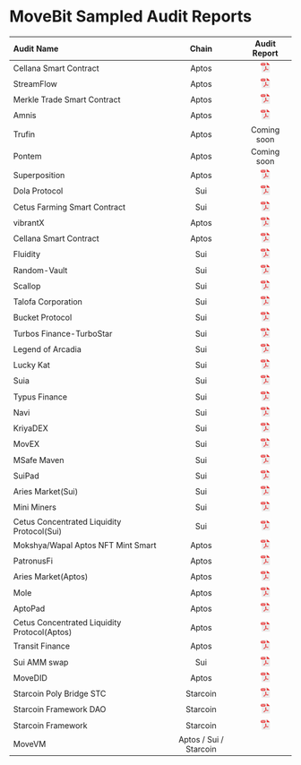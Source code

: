 # MoveBit Sampled Audit Reports

| Audit Name                        |   Chain   |                                  Audit Report                                   |
| :----------------------------- | :---------: | :-----------------------------------------------------------------------: |
| Cellana Smart Contract      |     Aptos     |     <a href="https://movebit.xyz/reports/Cellana-Smart-Contract-Final-Audit-Report.pdf"><img width="20" src="./pdf.png" /></a>
| StreamFlow      |     Aptos     |     <a href="http://movebit.xyz/reports/StreamFlow2-Final-Audit-Report.pdf"><img width="20" src="./pdf.png" /></a>
| Merkle Trade Smart Contract       |     Aptos     |     <a href="https://movebit.xyz/reports/Merkle-Trade-Smart-Contract-Audit-Report.pdf"><img width="20" src="./pdf.png" /></a>
| Amnis       |     Aptos     |     <a href="https://movebit.xyz/reports/Amnis-Final-Audit-Report.pdf"><img width="20" src="./pdf.png" /></a>
| Trufin       |     Aptos     |     Coming soon
| Pontem      |     Aptos     |     Coming soon
| Superposition       |     Aptos     |     <a href="http://movebit.xyz/reports/Superposition-Final-Audit-Report.pdf"><img width="20" src="./pdf.png" /></a>
| Dola Protocol       |     Sui     |     <a href="https://movebit.xyz/reports/Dola-Protocol-Final-Audit-Report.pdf"><img width="20" src="./pdf.png" /></a>
| Cetus Farming Smart Contract       |     Sui     |     <a href="https://movebit.xyz/reports/Cetus-Farming-Smart-Contract-Final-Audit-Report.pdf"><img width="20" src="./pdf.png" /></a>
| vibrantX      |     Aptos     |     <a href="https://movebit.xyz/reports/vibrantX-Final-Audit-Report.pdf"><img width="20" src="./pdf.png" /></a>
| Cellana Smart Contract     |     Aptos     |     <a href="https://movebit.xyz/reports/Cellana-Smart-Contract-Final-Audit-Report.pdf"><img width="20" src="./pdf.png" /></a>
| Fluidity     |     Sui     |     <a href="https://movebit.xyz/reports/Fluidity-Final-Audit-Report.pdf"><img width="20" src="./pdf.png" /></a>
| Random-Vault     |     Sui     |     <a href="http://movebit.xyz/reports/Random-Vault-Final-Audit-Report.pdf"><img width="20" src="./pdf.png" /></a>
| Scallop       |     Sui     |     <a href="./reports/Scallop-Smart-Contract-Audit-Report.pdf"><img width="20" src="./pdf.png" /></a>
| Talofa Corporation       |     Sui     |     <a href="./reports/Talofa-Corporation-Smart-Contract-Audit-Report.pdf"><img width="20" src="./pdf.png" /></a>
| Bucket Protocol       |     Sui     |     <a href="./reports/Bucket-Protocol-Smart-Contract-Audit-Report.pdf"><img width="20" src="./pdf.png" /></a>
| Turbos Finance-TurboStar        |     Sui     |     <a href="./reports/TurboStar-Smart-Contract-Audit-Report.pdf"><img width="20" src="./pdf.png" /></a>
| Legend of Arcadia        |     Sui     |     <a href="./reports/Legend-of-Arcadia-Smart-Contract-Audit-Report.pdf"><img width="20" src="./pdf.png" /></a>
| Lucky Kat        |     Sui     |     <a href="./reports/LuckyKat-Koban-Smart-Contract-Audit-Report.pdf"><img width="20" src="./pdf.png" /></a>          |
| Suia        |     Sui     |     <a href="./reports/Suia-Smart-Contract-Audit-Report.pdf"><img width="20" src="./pdf.png" /></a>          |
| Typus Finance        |     Sui     |     <a href="./reports/Typus-Finance-Smart-Contract-Audit-Report.pdf"><img width="20" src="./pdf.png" /></a>          |
| Navi        |     Sui     |     <a href="./reports/Navi-Smart-Contract-Audit-Report.pdf"><img width="20" src="./pdf.png" /></a>
| KriyaDEX        |     Sui     |     <a href="./reports/KriyaDEX-Smart-Contract-Audit-Report.pdf"><img width="20" src="./pdf.png" /></a>          |
| MovEX        |     Sui     |     <a href="./reports/MovEx-Smart-Contract-Audit-Report.pdf"><img width="20" src="./pdf.png" /></a>          |
| MSafe Maven        |     Sui     |     <a href="./reports/Maven-Smart-Contract-Audit-Report.pdf"><img width="20" src="./pdf.png" /></a>          |
| SuiPad        |     Sui     |     <a href="./reports/SuiPad-Smart-Contract-Audit-Report.pdf"><img width="20" src="./pdf.png" /></a>          |
| Aries Market(Sui)        |     Sui     |     <a href="./reports/Aries-Smart-Contract-Audit-Report.pdf"><img width="20" src="./pdf.png" /></a>
| Mini Miners        |     Sui     |     <a href="./reports/Mini-Miners-Contract-Audit.pdf"><img width="20" src="./pdf.png" /></a>          |
| Cetus Concentrated Liquidity Protocol(Sui)        |     Sui     |     <a href="./reports/Cetus-Concentrated-Liquidity-Protocol-Sui-Contract-Audit-Report.pdf"><img width="20" src="./pdf.png" /></a>
| Mokshya/Wapal Aptos NFT Mint Smart        |     Aptos     |     <a href="./reports/Mokshya-Wapal-Aptos-NFT-Mint-Smart-Contract-Audit.pdf"><img width="20" src="./pdf.png" /></a>          |
| PatronusFi        |     Aptos     |     <a href="./reports/PatronusFi-Contract-Audit-Report.pdf"><img width="20" src="./pdf.png" /></a>          |
| Aries Market(Aptos)        |     Aptos     |     <a href="./reports/Aries-Market-Contracts-Audit-Report.pdf"><img width="20" src="./pdf.png" /></a>          |
| Mole        |     Aptos     |     <a href="./reports/Mole-Aptos-Audit-Report.pdf"><img width="20" src="./pdf.png" /></a>          |
| AptoPad        |     Aptos     |     <a href="./reports/AptoPad-Aptos-Contracts-Audit-Report.pdf"><img width="20" src="./pdf.png" /></a>          |
| Cetus Concentrated Liquidity Protocol(Aptos)        |     Aptos     |     <a href="./reports/Cetus-Concentrated-Liquidity-Protocol-Aptos-Audit-Report.pdf"><img width="20" src="./pdf.png" /></a>          |
| Transit Finance        |     Aptos     |     <a href="./reports/Transit-Finance-Audit-Report.pdf"><img width="20" src="./pdf.png" /></a>          |
| Sui AMM swap        |     Sui     |     <a href="./reports/Sui-AMM-swap-Contracts-Audit-Report.pdf"><img width="20" src="./pdf.png" /></a>          |
| MoveDID        |     Aptos     |     <a href="./reports/MoveDID-Aptos-Contracts-Audit-Report.pdf"><img width="20" src="./pdf.png" /></a>          |
| Starcoin Poly Bridge STC        |     Starcoin     |     <a href="./reports/Starcoin-Poly-Bridge-STC-Contracts-Audit-Report.pdf"><img width="20" src="./pdf.png" /></a>          |
| Starcoin Framework DAO        |     Starcoin     |     <a href="./reports/Starcoin-Framework-DAO-Audit-Report.pdf"><img width="20" src="./pdf.png" /></a>          |
| Starcoin Framework        |     Starcoin     |     <a href="./reports/Starcoin-Framework-Audit-Report.pdf"><img width="20" src="./pdf.png" /></a>          |
| MoveVM        |     Aptos / Sui / Starcoin     |             |

